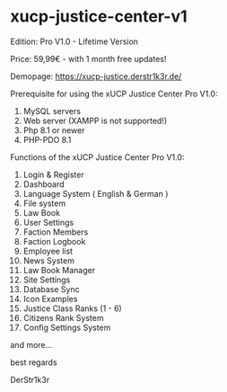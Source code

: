 # xucp-justice-center-v1

Edition: Pro V1.0 - Lifetime Version

Price: 59,99€ - with 1 month free updates!

Demopage: https://xucp-justice.derstr1k3r.de/

Prerequisite for using the xUCP Justice Center Pro V1.0:

1. MySQL servers
2. Web server (XAMPP is not supported!)
3. Php 8.1 or newer
4. PHP-PDO 8.1

Functions of the xUCP Justice Center Pro V1.0:

  1. Login & Register
  2. Dashboard
  3. Language System ( English & German ) 
  4. File system 
  5. Law Book
  6. User Settings
  7. Faction Members
  8. Faction Logbook 
  9. Employee list 
 10. News System 
 11. Law Book Manager
 12. Site Settings
 13. Database Sync
 14. Icon Examples
 15. Justice Class Ranks (1 - 6)
 16. Citizens Rank System
 17. Config Settings System
 
 
and more... 
 
 
best regards

DerStr1k3r
